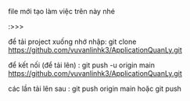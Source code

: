 file mới tạo
làm việc trên này nhé

:>>>

để tải project xuống nhớ nhập:
git clone https://github.com/vuvanlinhk3/ApplicationQuanLy.git

để kết nối (để tải lên) :
git push -u origin main https://github.com/vuvanlinhk3/ApplicationQuanLy.git

các lần tải lên sau : 
git push origin main hoặc git push
